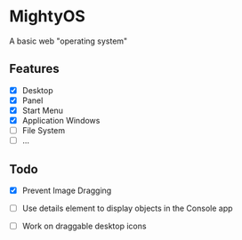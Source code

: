# MightyOS
 A basic web "operating system"

## Features
- [x] Desktop
- [x] Panel
- [x] Start Menu
- [x] Application Windows
- [ ] File System
- [ ] ...

## Todo
- [x] Prevent Image Dragging
- [ ] Use details element to display objects in the Console app
- [ ] Work on draggable desktop icons


